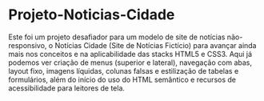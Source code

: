 # Projeto-Noticias-Cidade
 Este foi um projeto desafiador para um modelo de site de notícias não-responsivo, o Notícias Cidade (Site de Notícias Fictício) para avançar ainda mais nos conceitos e na aplicabilidade das stacks HTML5 e CSS3. Aqui já podemos ver criação de menus (superior e lateral), navegação com abas, layout fixo, imagens líquidas, colunas falsas e estilização de tabelas e formulários, além do início do uso do HTML semântico e recursos de acessibilidade para leitores de tela.
